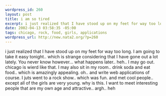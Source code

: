 ```yaml
--- 
wordpress_id: 260
layout: post
title: i am so tired
excerpt: i just realized that I have stood up on my feet for way too long. I am going to take it easy tonight.. which is strange considering that I have gone out a lot lately. You never know however... what happens later.. heh.. I may go out. chicago is wierd like that. I may also sit in my room.. drink soda and eat food.. which is amazingly appealing. oh.. and write web applications of course. I juts wen...
date: 2002-04-13 03:58:35 -05:00
tags: chicago, rock, food, girls, applications
wordpress_url: http://new.nata2.org/?p=260
---
```

i just realized that I have stood up on my feet for way too long. I am going to take it easy tonight.. which is strange considering that I have gone out a lot lately. You never know however... what happens later.. heh.. I may go out. chicago is wierd like that. I may also sit in my room.. drink soda and eat food.. which is amazingly appealing. oh.. and write web applications of course. I juts went to a rock show.. which was fun. and met cool people.. except all of the girls are very young. why is this. I want to meet interesting people that are my own age and attractive.. argh.. heh
